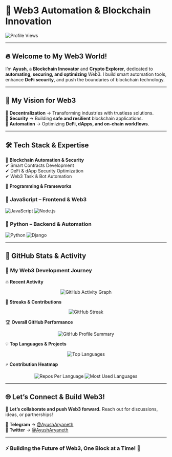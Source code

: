 # 🚀 **Web3 Automation & Blockchain Innovation**  

![Profile Views](https://komarev.com/ghpvc/?username=ayusharyaneth&color=blue)  

---

## 🔥 **Welcome to My Web3 World!**  
I’m **Ayush**, a **Blockchain Innovator** and **Crypto Explorer**, dedicated to **automating, securing, and optimizing** Web3. I build smart automation tools, enhance **DeFi security**, and push the boundaries of blockchain technology.  

---

## 🌟 **My Vision for Web3**  

🔹 **Decentralization** → Transforming industries with trustless solutions.  
🔹 **Security** → Building **safe and resilient** blockchain applications.  
🔹 **Automation** → Optimizing **DeFi, dApps, and on-chain workflows**.  

---

## 🛠 **Tech Stack & Expertise**  

🚀 **Blockchain Automation & Security**  
✔ Smart Contracts Development  
✔ DeFi & dApp Security Optimization  
✔ Web3 Task & Bot Automation  

🎯 **Programming & Frameworks**  

### **🔹 JavaScript – Frontend & Web3**  
<p align="left">  
  <img src="https://img.shields.io/badge/JavaScript-F7DF1E?style=for-the-badge&logo=javascript&logoColor=black" alt="JavaScript" />  
  <img src="https://img.shields.io/badge/Node.js-339933?style=for-the-badge&logo=nodedotjs&logoColor=white" alt="Node.js" />  
</p>  

### **🔹 Python – Backend & Automation**  
<p align="left">  
  <img src="https://img.shields.io/badge/Python-3776AB?style=for-the-badge&logo=python&logoColor=white" alt="Python" />  
  <img src="https://img.shields.io/badge/Django-092D3F?style=for-the-badge&logo=django&logoColor=white" alt="Django" />  
</p>  

---

## 🎯 **GitHub Stats & Activity**  

### 🚀 **My Web3 Development Journey**  

🔥 **Recent Activity**  
<p align="center">
  <img src="https://github-readme-activity-graph.vercel.app/graph?username=ayusharyaneth&theme=github-dark&hide_border=true&area=true" alt="GitHub Activity Graph" />
</p>

🎯 **Streaks & Contributions**  
<p align="center">
  <img src="https://github-readme-streak-stats.herokuapp.com/?user=ayusharyaneth&theme=radical&hide_border=true" alt="GitHub Streak" />
</p>

🏆 **Overall GitHub Performance**  
<p align="center">
  <img src="https://github-profile-summary-cards.vercel.app/api/cards/profile-details?username=ayusharyaneth&theme=radical" alt="GitHub Profile Summary" />
</p>

💡 **Top Languages & Projects**  
<p align="center">
  <img src="https://github-readme-stats.vercel.app/api/top-langs/?username=ayusharyaneth&langs_count=8&theme=radical&layout=compact&hide_border=true" alt="Top Languages" />
</p>

⚡ **Contribution Heatmap**  
<p align="center">
  <img src="https://github-profile-summary-cards.vercel.app/api/cards/repos-per-language?username=ayusharyaneth&theme=radical" alt="Repos Per Language" />
  <img src="https://github-profile-summary-cards.vercel.app/api/cards/most-commit-language?username=ayusharyaneth&theme=radical" alt="Most Used Languages" />
</p>

---

## 🌐 **Let’s Connect & Build Web3!**  

🚀 **Let’s collaborate and push Web3 forward.** Reach out for discussions, ideas, or partnerships!  

🔹 **Telegram** → [@AyushAryaneth](https://t.me/AyushAryaneth)  
🔹 **Twitter** → [@AyushAryaneth](https://twitter.com/AyushAryaneth)  

---

### ⚡ **Building the Future of Web3, One Block at a Time!** 🚀